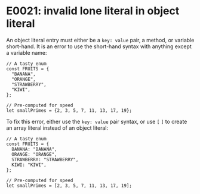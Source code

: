 # E0021: invalid lone literal in object literal

An object literal entry must either be a `key: value` pair, a method, or
variable short-hand. It is an error to use the short-hand syntax with anything
except a variable name:

    // A tasty enum
    const FRUITS = {
      "BANANA",
      "ORANGE",
      "STRAWBERRY",
      "KIWI",
    };

    // Pre-computed for speed
    let smallPrimes = {2, 3, 5, 7, 11, 13, 17, 19};

To fix this error, either use the `key: value` pair syntax, or use `[` `]` to
create an array literal instead of an object literal:

    // A tasty enum
    const FRUITS = {
      BANANA: "BANANA",
      ORANGE: "ORANGE",
      STRAWBERRY: "STRAWBERRY",
      KIWI: "KIWI",
    };

    // Pre-computed for speed
    let smallPrimes = [2, 3, 5, 7, 11, 13, 17, 19];
